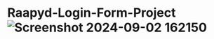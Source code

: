 # Raapyd-Login-Form-Project![Screenshot 2024-09-02 162150](https://github.com/user-attachments/assets/f361dfa2-1e10-49f5-993f-7e700af25514)

